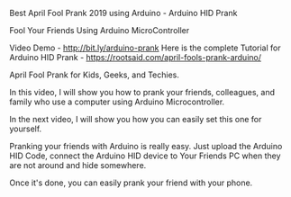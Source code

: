 Best April Fool Prank 2019 using Arduino -  Arduino HID Prank

Fool Your Friends Using Arduino MicroController

Video Demo - http://bit.ly/arduino-prank
Here is the complete Tutorial for Arduino HID Prank - https://rootsaid.com/april-fools-prank-arduino/

April Fool Prank for Kids, Geeks, and Techies. 

In this video, I will show you how to prank your friends, colleagues, and family who use a computer using Arduino Microcontroller.

In the next video, I will show you how you can easily set this one for yourself.

Pranking your friends with Arduino is really easy. Just upload the Arduino HID Code, connect the Arduino HID device to Your Friends PC when they are not around and hide somewhere.

Once it's done, you can easily prank your friend with your phone.
